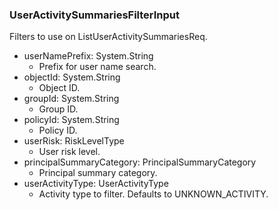 ### UserActivitySummariesFilterInput
Filters to use on ListUserActivitySummariesReq.

- userNamePrefix: System.String
  - Prefix for user name search.
- objectId: System.String
  - Object ID.
- groupId: System.String
  - Group ID.
- policyId: System.String
  - Policy ID.
- userRisk: RiskLevelType
  - User risk level.
- principalSummaryCategory: PrincipalSummaryCategory
  - Principal summary category.
- userActivityType: UserActivityType
  - Activity type to filter. Defaults to UNKNOWN_ACTIVITY.
